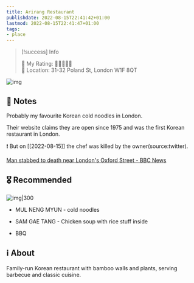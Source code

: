```yaml
---
title: Arirang Restaurant
publishdate: 2022-08-15T22:41:42+01:00
lastmod: 2022-08-15T22:41:47+01:00
tags: 
- place
---
```






> [!success] Info 
 > 
 > 🤔 My Rating: 💙💙💙💙🖤 <br> 📌 Location: 31-32 Poland St, London W1F 8QT <br> 

![img](https://media-cdn.tripadvisor.com/media/photo-s/1a/62/a9/95/arirang.jpg)



## 📝 Notes



Probably my favourite Korean cold noodles in London.

Their website claims they are open since 1975 and was the first Korean restaurant in London.



❗ But on [[2022-08-15]] the chef was killed by the owner(source:twitter).

[Man stabbed to death near London's Oxford Street - BBC News](https://www.bbc.co.uk/news/uk-62549371)



## 🎖 Recommended 



![img|300](http://www.ariranglondon.co.uk/images/mn_img_ric_02.jpg)



- MUL NENG MYUN - cold noodles

- SAM GAE TANG - Chicken soup with rice stuff inside

- BBQ



## ℹ️ About



Family-run Korean restaurant with bamboo walls and plants, serving barbecue and classic cuisine.



